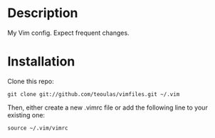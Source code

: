 # Description

My Vim config. Expect frequent changes.

# Installation

Clone this repo:

    git clone git://github.com/teoulas/vimfiles.git ~/.vim

Then, either create a new .vimrc file or add the following line to your existing one:

    source ~/.vim/vimrc
